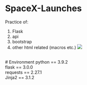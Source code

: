 # SpaceX-Launches

Practice of:
1. Flask
2. api
3. bootstrap
4. other html related (macros etc.)
![](https://github.com/AugChiang/SpaceX-Launches/blob/main/static/20231012_SpaceX.gif)
<br/>
# Environment
python == 3.9.2 <br/>
flask == 3.0.0 <br/>
requests == 2.27.1 <br/>
Jinja2 == 3.1.2 <br/>
